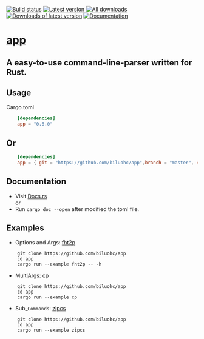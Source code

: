[![Build status](https://travis-ci.org/biluohc/app.svg?branch=master)](https://github.com/biluohc/app)
[![Latest version](https://img.shields.io/crates/v/app.svg)](https://crates.io/crates/app)
[![All downloads](https://img.shields.io/crates/d/app.svg)](https://crates.io/crates/app)
[![Downloads of latest version](https://img.shields.io/crates/dv/app.svg)](https://crates.io/crates/app)
[![Documentation](https://docs.rs/app/badge.svg)](https://docs.rs/app)

# [app](https://github.com/biluohc/app)

## A easy-to-use command-line-parser written for Rust.

## Usage
Cargo.toml

```toml
    [dependencies]  
    app = "0.6.0" 
```
## Or 

```toml
    [dependencies]  
    app = { git = "https://github.com/biluohc/app",branch = "master", version = "0.6.0" }
```

## Documentation  
* Visit [Docs.rs](https://docs.rs/app/)  
or 
* Run `cargo doc --open` after modified the toml file.

## Examples
* Options and Args: [fht2p](https://github.com/biluohc/app/blob/master/examples/fht2p.rs)
```rustful
    git clone https://github.com/biluohc/app
    cd app
    cargo run --example fht2p -- -h
```
* MultiArgs: [cp](https://github.com/biluohc/app/blob/master/examples/cp.rs)
```rustful
    git clone https://github.com/biluohc/app
    cd app
    cargo run --example cp
```

* Sub_`Commands`: [zipcs](https://github.com/biluohc/app/blob/master/examples/zipcs.rs)
```rustful
    git clone https://github.com/biluohc/app
    cd app
    cargo run --example zipcs
```

